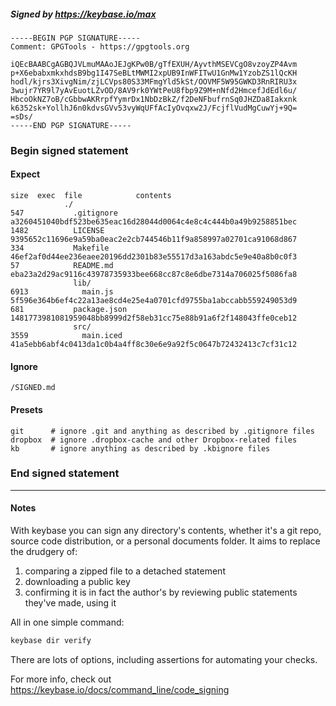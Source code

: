 ##### Signed by https://keybase.io/max
```
-----BEGIN PGP SIGNATURE-----
Comment: GPGTools - https://gpgtools.org

iQEcBAABCgAGBQJVLmuMAAoJEJgKPw0B/gTfEXUH/AyvthMSEVCgO8vzoyZP4Avm
p+X6ebabxmkxhdsB9bg1I47SeBLtMWMI2xpUB9InWFITwU1GnMw1YzobZS1lQcKH
hodl/kjrs3XivgNim/zjLCVps80S33MFmgYld5kSt/OOVMF5W95GWKD3RnRIRU3x
3wujr7YR9l7yAvEuotLZvOD/8AV9rk0YWtPeU8fbp9Z9M+nNfd2HmcefJdEdl6u/
HbcoOkNZ7oB/cGbbwAKRrpfYymrDx1NbDzBkZ/f2DeNFbufrnSq0JHZDa8Iakxnk
k6352sk+YollhJ6n0kdvsGVv53vyWqUFfAcIyOvqxw2J/FcjflVudMgCuwYj+9Q=
=sDs/
-----END PGP SIGNATURE-----

```

<!-- END SIGNATURES -->

### Begin signed statement 

#### Expect

```
size  exec  file            contents                                                        
            ./                                                                              
547           .gitignore    a3260451040bdf523be635eac16d28044d0064c4e8c4c444b0a49b9258851bec
1482          LICENSE       9395652c11696e9a59ba0eac2e2cb744546b11f9a858997a02701ca91068d867
334           Makefile      46ef2af0d44ee236eaee20196dd2301b83e55517d3a163abdc5e9e40a8b0c0f3
57            README.md     eba23a2d29ac9116c43978735933bee668cc87c8e6dbe7314a706025f5086fa8
              lib/                                                                          
6913            main.js     5f596e364b6ef4c22a13ae8cd4e25e4a0701cfd9755ba1abccabb559249053d9
681           package.json  1481773981081959048bb8999d2f58eb31cc75e88b91a6f2f148043ffe0ceb12
              src/                                                                          
3559            main.iced   41a5ebb6abf4c0413da1c0b4a4ff8c30e6e9a92f5c0647b72432413c7cf31c12
```

#### Ignore

```
/SIGNED.md
```

#### Presets

```
git      # ignore .git and anything as described by .gitignore files
dropbox  # ignore .dropbox-cache and other Dropbox-related files    
kb       # ignore anything as described by .kbignore files          
```

<!-- summarize version = 0.0.9 -->

### End signed statement

<hr>

#### Notes

With keybase you can sign any directory's contents, whether it's a git repo,
source code distribution, or a personal documents folder. It aims to replace the drudgery of:

  1. comparing a zipped file to a detached statement
  2. downloading a public key
  3. confirming it is in fact the author's by reviewing public statements they've made, using it

All in one simple command:

```bash
keybase dir verify
```

There are lots of options, including assertions for automating your checks.

For more info, check out https://keybase.io/docs/command_line/code_signing